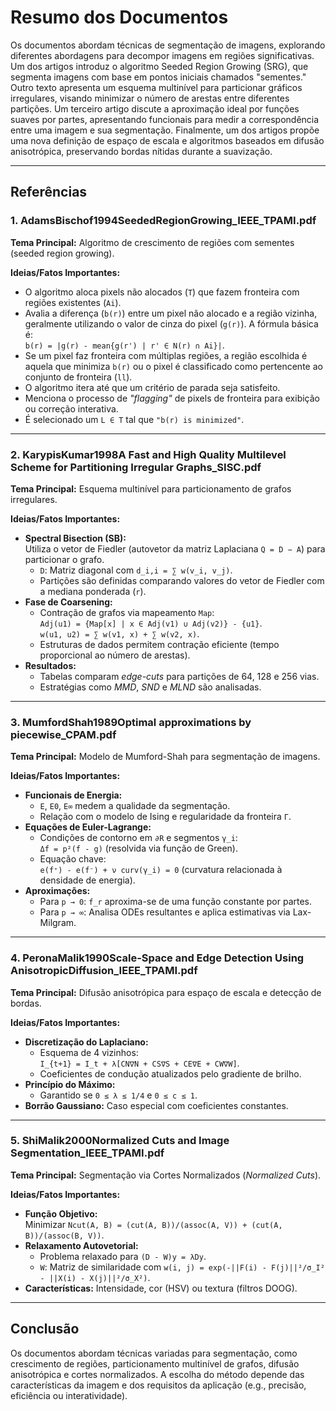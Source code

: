 # Resumo dos Documentos

Os documentos abordam técnicas de segmentação de imagens, explorando diferentes abordagens para decompor imagens em regiões significativas. Um dos artigos introduz o algoritmo Seeded Region Growing (SRG), que segmenta imagens com base em pontos iniciais chamados "sementes." Outro texto apresenta um esquema multinível para particionar gráficos irregulares, visando minimizar o número de arestas entre diferentes partições. Um terceiro artigo discute a aproximação ideal por funções suaves por partes, apresentando funcionais para medir a correspondência entre uma imagem e sua segmentação. Finalmente, um dos artigos propõe uma nova definição de espaço de escala e algoritmos baseados em difusão anisotrópica, preservando bordas nítidas durante a suavização.

---

## Referências  


### 1. AdamsBischof1994SeededRegionGrowing_IEEE_TPAMI.pdf

**Tema Principal:** Algoritmo de crescimento de regiões com sementes (seeded region growing).

**Ideias/Fatos Importantes:**
- O algoritmo aloca pixels não alocados (`T`) que fazem fronteira com regiões existentes (`Ai`).
- Avalia a diferença (`b(r)`) entre um pixel não alocado e a região vizinha, geralmente utilizando o valor de cinza do pixel (`g(r)`). A fórmula básica é:  
  `b(r) = |g(r) - mean{g(r') | r' ∈ N(r) ∩ Ai}|`.
- Se um pixel faz fronteira com múltiplas regiões, a região escolhida é aquela que minimiza `b(r)` ou o pixel é classificado como pertencente ao conjunto de fronteira (`ll`).
- O algoritmo itera até que um critério de parada seja satisfeito.
- Menciona o processo de *"flagging"* de pixels de fronteira para exibição ou correção interativa.
- É selecionado um `L ∈ T` tal que `"b(r) is minimized"`.

---

### 2. KarypisKumar1998A Fast and High Quality Multilevel Scheme for Partitioning Irregular Graphs_SISC.pdf

**Tema Principal:** Esquema multinível para particionamento de grafos irregulares.

**Ideias/Fatos Importantes:**
- **Spectral Bisection (SB):**  
  Utiliza o vetor de Fiedler (autovetor da matriz Laplaciana `Q = D − A`) para particionar o grafo.  
  - `D`: Matriz diagonal com `d_i,i = ∑ w(v_i, v_j)`.
  - Partições são definidas comparando valores do vetor de Fiedler com a mediana ponderada (`r`).
- **Fase de Coarsening:**  
  - Contração de grafos via mapeamento `Map`:  
    `Adj(u1) = {Map[x] | x ∈ Adj(v1) ∪ Adj(v2)} - {u1}`.  
    `w(u1, u2) = ∑ w(v1, x) + ∑ w(v2, x)`.
  - Estruturas de dados permitem contração eficiente (tempo proporcional ao número de arestas).
- **Resultados:**  
  - Tabelas comparam *edge-cuts* para partições de 64, 128 e 256 vias.  
  - Estratégias como *MMD*, *SND* e *MLND* são analisadas.

---

### 3. MumfordShah1989Optimal approximations by piecewise_CPAM.pdf

**Tema Principal:** Modelo de Mumford-Shah para segmentação de imagens.

**Ideias/Fatos Importantes:**
- **Funcionais de Energia:**  
  - `E`, `E0`, `E∞` medem a qualidade da segmentação.  
  - Relação com o modelo de Ising e regularidade da fronteira `Γ`.
- **Equações de Euler-Lagrange:**  
  - Condições de contorno em `∂R` e segmentos `γ_i`:  
    `Δf = p²(f - g)` (resolvida via função de Green).  
  - Equação chave:  
    `e(f⁺) - e(f⁻) + ν curv(γ_i) = 0` (curvatura relacionada à densidade de energia).
- **Aproximações:**  
  - Para `p → 0`: `f_r` aproxima-se de uma função constante por partes.  
  - Para `p → ∞`: Analisa ODEs resultantes e aplica estimativas via Lax-Milgram.

---

### 4. PeronaMalik1990Scale-Space and Edge Detection Using AnisotropicDiffusion_IEEE_TPAMI.pdf

**Tema Principal:** Difusão anisotrópica para espaço de escala e detecção de bordas.

**Ideias/Fatos Importantes:**
- **Discretização do Laplaciano:**  
  - Esquema de 4 vizinhos:  
    `I_{t+1} = I_t + λ[CN∇N + CS∇S + CE∇E + CW∇W]`.  
  - Coeficientes de condução atualizados pelo gradiente de brilho.
- **Princípio do Máximo:**  
  - Garantido se `0 ≤ λ ≤ 1/4` e `0 ≤ c ≤ 1`.
- **Borrão Gaussiano:** Caso especial com coeficientes constantes.

---

### 5. ShiMalik2000Normalized Cuts and Image Segmentation_IEEE_TPAMI.pdf

**Tema Principal:** Segmentação via Cortes Normalizados (*Normalized Cuts*).

**Ideias/Fatos Importantes:**
- **Função Objetivo:**  
  Minimizar `Ncut(A, B) = (cut(A, B))/(assoc(A, V)) + (cut(A, B))/(assoc(B, V))`.
- **Relaxamento Autovetorial:**  
  - Problema relaxado para `(D - W)y = λDy`.  
  - `W`: Matriz de similaridade com `w(i, j) = exp(-||F(i) - F(j)||²/σ_I² - ||X(i) - X(j)||²/σ_X²)`.
- **Características:** Intensidade, cor (HSV) ou textura (filtros DOOG).

---

## Conclusão

Os documentos abordam técnicas variadas para segmentação, como crescimento de regiões, particionamento multinível de grafos, difusão anisotrópica e cortes normalizados. A escolha do método depende das características da imagem e dos requisitos da aplicação (e.g., precisão, eficiência ou interatividade).